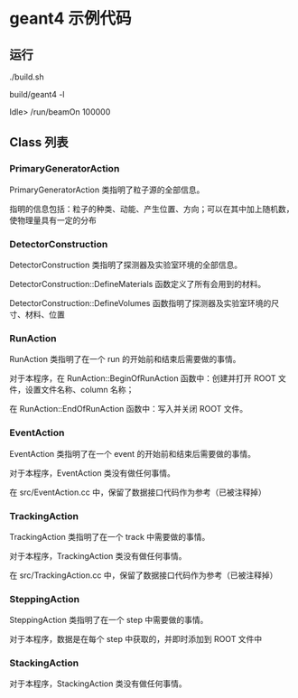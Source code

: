 # geant4 示例代码

## 运行

./build.sh

build/geant4 -l

Idle> /run/beamOn 100000

## Class 列表

### PrimaryGeneratorAction

PrimaryGeneratorAction 类指明了粒子源的全部信息。

指明的信息包括：粒子的种类、动能、产生位置、方向；可以在其中加上随机数，使物理量具有一定的分布

### DetectorConstruction

DetectorConstruction 类指明了探测器及实验室环境的全部信息。

DetectorConstruction::DefineMaterials 函数定义了所有会用到的材料。

DetectorConstruction::DefineVolumes 函数指明了探测器及实验室环境的尺寸、材料、位置

### RunAction

RunAction 类指明了在一个 run 的开始前和结束后需要做的事情。

对于本程序，在 RunAction::BeginOfRunAction 函数中：创建并打开 ROOT 文件，设置文件名称、column 名称；

在 RunAction::EndOfRunAction 函数中：写入并关闭 ROOT 文件。

### EventAction

EventAction 类指明了在一个 event 的开始前和结束后需要做的事情。

对于本程序，EventAction 类没有做任何事情。

在 src/EventAction.cc 中，保留了数据接口代码作为参考（已被注释掉）

### TrackingAction

TrackingAction 类指明了在一个 track 中需要做的事情。

对于本程序，TrackingAction 类没有做任何事情。

在 src/TrackingAction.cc 中，保留了数据接口代码作为参考（已被注释掉）

### SteppingAction

SteppingAction 类指明了在一个 step 中需要做的事情。

对于本程序，数据是在每个 step 中获取的，并即时添加到 ROOT 文件中

### StackingAction

对于本程序，StackingAction 类没有做任何事情。

